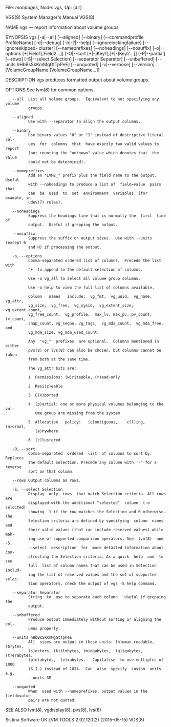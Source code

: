File: *manpages*,  Node: vgs,  Up: (dir)

VGS(8)                      System Manager's Manual                     VGS(8)



NAME
       vgs — report information about volume groups

SYNOPSIS
       vgs  [-a|--all]  [--aligned]  [--binary] [--commandprofile ProfileName]
       [-d|--debug] [-h|-?|--help] [--ignorelockingfailure]  [--ignoreskipped-
       cluster]  [--nameprefixes]  [--noheadings]  [--nosuffix]  [-o|--options
       [+]Field1[,Field2...]]       [-O|--sort       [+|-]Key1[,[+|-]Key2...]]
       [-P|--partial] [--rows] [-S|--select Selection] [--separator Separator]
       [--unbuffered] [--units hHbBsSkKmMgGtTpPeE] [--unquoted] [-v|--verbose]
       [--version] [VolumeGroupName [VolumeGroupName...]]

DESCRIPTION
       vgs produces formatted output about volume groups.

OPTIONS
       See lvm(8) for common options.

       --all  List all volume groups.  Equivalent to not specifying any volume
              groups.

       --aligned
              Use with --separator to align the output columns.

       --binary
              Use binary values "0" or "1" instead of descriptive literal val-
              ues  for  columns  that  have exactly two valid values to report
              (not counting the "unknown" value which denotes that  the  value
              could not be determined).

       --nameprefixes
              Add an "LVM2_" prefix plus the field name to the output.  Useful
              with --noheadings to produce a list of  field=value  pairs  that
              can  be  used  to  set  environment  variables  (for example, in
              udev(7) rules).

       --noheadings
              Suppress the headings line that is normally the  first  line  of
              output.  Useful if grepping the output.

       --nosuffix
              Suppress the suffix on output sizes.  Use with --units (except h
              and H) if processing the output.

       -o, --options
              Comma-separated ordered list of columns.  Precede the list  with
              '+' to append to the default selection of columns.

              Use -o vg_all to select all volume group columns.

              Use -o help to view the full list of columns available.

              Column   names   include:  vg_fmt,  vg_uuid,  vg_name,  vg_attr,
              vg_size,  vg_free,  vg_sysid,  vg_extent_size,  vg_extent_count,
              vg_free_count,  vg_profile,  max_lv, max_pv, pv_count, lv_count,
              snap_count, vg_seqno, vg_tags,  vg_mda_count,  vg_mda_free,  and
              vg_mda_size, vg_mda_used_count.

              Any  "vg_"  prefixes  are optional.  Columns mentioned in either
              pvs(8) or lvs(8) can also be chosen, but columns cannot be taken
              from both at the same time.

              The vg_attr bits are:

              1  Permissions: (w)riteable, (r)ead-only

              2  Resi(z)eable

              3  E(x)ported

              4  (p)artial: one or more physical volumes belonging to the vol-
                 ume group are missing from the system

              5  Allocation   policy:   (c)ontiguous,    c(l)ing,    (n)ormal,
                 (a)nywhere

              6  (c)lustered

       -O, --sort
              Comma-separated  ordered  list  of columns to sort by.  Replaces
              the default selection. Precede any column with '-' for a reverse
              sort on that column.

       --rows Output columns as rows.

       -S, --select Selection
              Display  only  rows  that match Selection criteria. All rows are
              displayed with the additional "selected"  column  (-o  selected)
              showing  1 if the row matches the Selection and 0 otherwise. The
              Selection criteria are defined by specifying  column  names  and
              their valid values (that can include reserved values) while mak-
              ing use of supported comparison operators. See  lvm(8)  and  -S,
              --select  description  for  more detailed information about con-
              structing the Selection criteria. As a quick  help  and  to  see
              full  list of column names that can be used in Selection includ-
              ing the list of reserved values and the set of supported  selec-
              tion operators, check the output of vgs -S help command.

       --separator Separator
              String  to  use to separate each column.  Useful if grepping the
              output.

       --unbuffered
              Produce output immediately without sorting or aligning the  col-
              umns properly.

       --units hHbBsSkKmMgGtTpPeE
              All  sizes are output in these units: (h)uman-readable, (b)ytes,
              (s)ectors, (k)ilobytes, (m)egabytes,  (g)igabytes,  (t)erabytes,
              (p)etabytes,  (e)xabytes.   Capitalise  to use multiples of 1000
              (S.I.) instead of 1024.  Can  also  specify  custom  units  e.g.
              --units 3M

       --unquoted
              When  used with --nameprefixes, output values in the field=value
              pairs are not quoted.

SEE ALSO
       lvm(8), vgdisplay(8), pvs(8), lvs(8)



Sistina Software UK   LVM TOOLS 2.02.120(2) (2015-05-15)                VGS(8)
